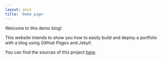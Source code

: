 ```yaml
---
layout: post
title: 'Demo page'
---
```


Welcome to this demo blog!

This website intends to show you how to easily build and
deploy a portfolio with a blog using _GitHub Pages_ and _Jekyll_.

You can find the sources of this project
[here](https://github.com/SimonDosda/gp-blog).

